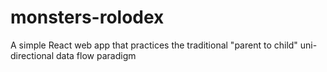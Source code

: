 # monsters-rolodex

A simple React web app that practices the traditional "parent to child" uni-directional data flow paradigm
